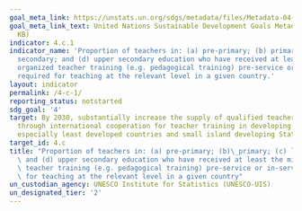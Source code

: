 ```yaml
---
goal_meta_link: https://unstats.un.org/sdgs/metadata/files/Metadata-04-0C-01.pdf
goal_meta_link_text: United Nations Sustainable Development Goals Metadata (PDF 219
  KB)
indicator: 4.c.1
indicator_name: 'Proportion of teachers in: (a) pre-primary; (b) primary; (c) lower
  secondary; and (d) upper secondary education who have received at least the minimum
  organized teacher training (e.g. pedagogical training) pre-service or in-service
  required for teaching at the relevant level in a given country.'
layout: indicator
permalink: /4-c-1/
reporting_status: notstarted
sdg_goal: '4'
target: By 2030, substantially increase the supply of qualified teachers, including
  through international cooperation for teacher training in developing countries,
  especially least developed countries and small island developing States
target_id: 4.c
title: "Proportion of teachers in: (a) pre-primary; (b)\_primary; (c) lower secondary;\
  \ and (d) upper secondary education who have received at least the minimum organized\
  \ teacher training (e.g. pedagogical training) pre-service or in-service required\
  \ for teaching at the relevant level in a given country"
un_custodian_agency: UNESCO Institute for Statistics (UNESCO-UIS)
un_designated_tier: '2'
---
```

